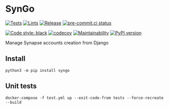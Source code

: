 # SynGo

[![Tests](https://github.com/nim65s/syngo/actions/workflows/test.yml/badge.svg)](https://github.com/nim65s/syngo/actions/workflows/test.yml)
[![Lints](https://github.com/nim65s/syngo/actions/workflows/lint.yml/badge.svg)](https://github.com/nim65s/syngo/actions/workflows/lint.yml)
[![Release](https://github.com/nim65s/syngo/actions/workflows/release.yml/badge.svg)](https://pypi.org/project/syngo/)
[![pre-commit.ci status](https://results.pre-commit.ci/badge/github/nim65s/syngo/main.svg)](https://results.pre-commit.ci/latest/github/nim65s/syngo/main)

[![Code style: black](https://img.shields.io/badge/code%20style-black-000000.svg)](https://github.com/psf/black)
[![codecov](https://codecov.io/gh/nim65s/syngo/branch/main/graph/badge.svg?token=BLGISGCYKG)](https://codecov.io/gh/nim65s/syngo)
[![Maintainability](https://api.codeclimate.com/v1/badges/a0783da8c0461fe95eaf/maintainability)](https://codeclimate.com/github/nim65s/syngo/maintainability)
[![PyPI version](https://badge.fury.io/py/syngo.svg)](https://badge.fury.io/py/syngo)

Manage Synapse accounts creation from Django

## Install

```
python3 -m pip install syngo
```

## Unit tests

```
docker-compose -f test.yml up --exit-code-from tests --force-recreate --build
```
